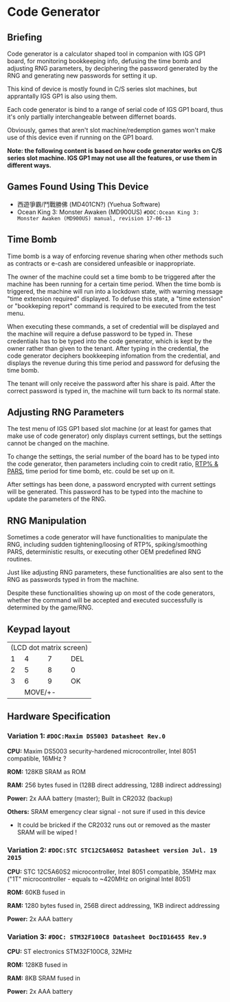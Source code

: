 # Code Generator
## Briefing

Code generator is a calculator shaped tool in companion with IGS GP1 board, for monitoring bookkeeping info, defusing the time bomb and adjusting RNG parameters, by deciphering the password generated by the RNG and generating new passwords for setting it up.

This kind of device is mostly found in C/S series slot machines, but apprantally IGS GP1 is also using them.

Each code generator is bind to a range of serial code of IGS GP1 board, thus it's only partially interchangeable between differnet boards.

Obviously, games that aren't slot machine/redemption games won't make use of this device even if running on the GP1 board.

**Note: the following content is based on how code generator works on C/S series slot machine. IGS GP1 may not use all the features, or use them in different ways.**

## Games Found Using This Device

* 西遊爭霸/鬥戰勝佛 (MD401CN?) (Yuehua Software)
* Ocean King 3: Monster Awaken (MD900US) `#DOC:Ocean King 3: Monster Awaken (MD900US) manual, revision 17-06-13`

## Time Bomb

Time bomb is a way of enforcing revenue sharing when other methods such as contracts or e-cash are considered unfeasible or inappropriate.

The owner of the machine could set a time bomb to be triggered after the machine has been running for a certain time period. When the time bomb is triggered, the machine will run into a lockdown state, with warning message "time extension required" displayed. To defuse this state, a "time extension" or  "bookkeping report" command is required to be executed from the test menu.

When executing these commands, a set of credential will be displayed and the machine will require a defuse password to be typed in. These credentials has to be typed into the code generator, which is kept by the owner rather than given to the tenant. After typing in the credential, the code generator deciphers bookkeeping infomation from the credential, and displays the revenue during this time period and password for defusing the time bomb. 

The tenant will only receive the password after his share is paid. After the correct password is typed in, the machine will turn back to its normal state.

## Adjusting RNG Parameters

The test menu of IGS GP1 based slot machine (or at least for games that make use of code generator) only displays current settings, but the settings cannot be changed on the machine. 

To change the settings, the serial number of the board has to be typed into the code generator, then parameters including coin to credit ratio, [RTP% & PARS](https://en.wikipedia.org/wiki/Slot_machine#Payout_percentage), time period for time bomb, etc. could be set up on it.

After settings has been done, a password encrypted with current settings will be generated. This password has to be typed into the machine to update the parameters of the RNG.

## RNG Manipulation

Sometimes a code generator will have functionalities to manipulate the RNG, including sudden tightening/loosing of RTP%, spiking/smoothing PARS, deterministic results, or executing other OEM predefined RNG routines.

Just like adjusting RNG parameters, these functionalities are also sent to the RNG as passwords typed in from the machine.

Despite these functionalities showing up on most of the code generators, whether the command will be accepted and executed successfully is determined by the game/RNG.


## Keypad layout
<table>
    <tr><td colspan=4>(LCD dot matrix screen)</td></tr>
    <tr>
        <td>1</td><td>4</td><td>7</td><td>DEL</td>
    </tr>
    <tr>
        <td>2</td><td>5</td><td>8</td><td>0</td>
    </tr>
    <tr>
        <td>3</td><td>6</td><td>9</td><td>OK</td>
    </tr>
    <tr>
        <td>&nbsp;</td><td colspan=2>MOVE/+-</td><td>&nbsp;</td>
    </tr>
</table>

## Hardware Specification
### Variation 1: `#DOC:Maxim DS5003 Datasheet Rev.0`

**CPU:** Maxim DS5003 security-hardened microcontroller, Intel 8051 compatible, 16MHz ?

**ROM:** 128KB SRAM as ROM

**RAM:** 256 bytes fused in (128B direct addressing, 128B indirect addressing)

**Power:** 2x AAA battery (master); Built in CR2032 (backup)

**Others:** SRAM emergency clear signal - not sure if used in this device

* It could be bricked if the CR2032 runs out or removed as the master SRAM will be wiped !

### Variation 2: `#DOC:STC STC12C5A60S2 Datasheet version Jul. 19 2015`

**CPU:** STC 12C5A60S2 microcontroller, Intel 8051 compatible, 35MHz max ("1T" microcontroller - equals to ~420MHz on original Intel 8051)

**ROM:** 60KB fused in

**RAM:** 1280 bytes fused in, 256B direct addressing, 1KB indirect addressing

**Power:** 2x AAA battery

### Variation 3: `#DOC: STM32F100C8 Datasheet DocID16455 Rev.9 `

**CPU:** ST electronics STM32F100C8, 32MHz

**ROM:** 128KB fused in

**RAM:** 8KB SRAM fused in

**Power:** 2x AAA battery
